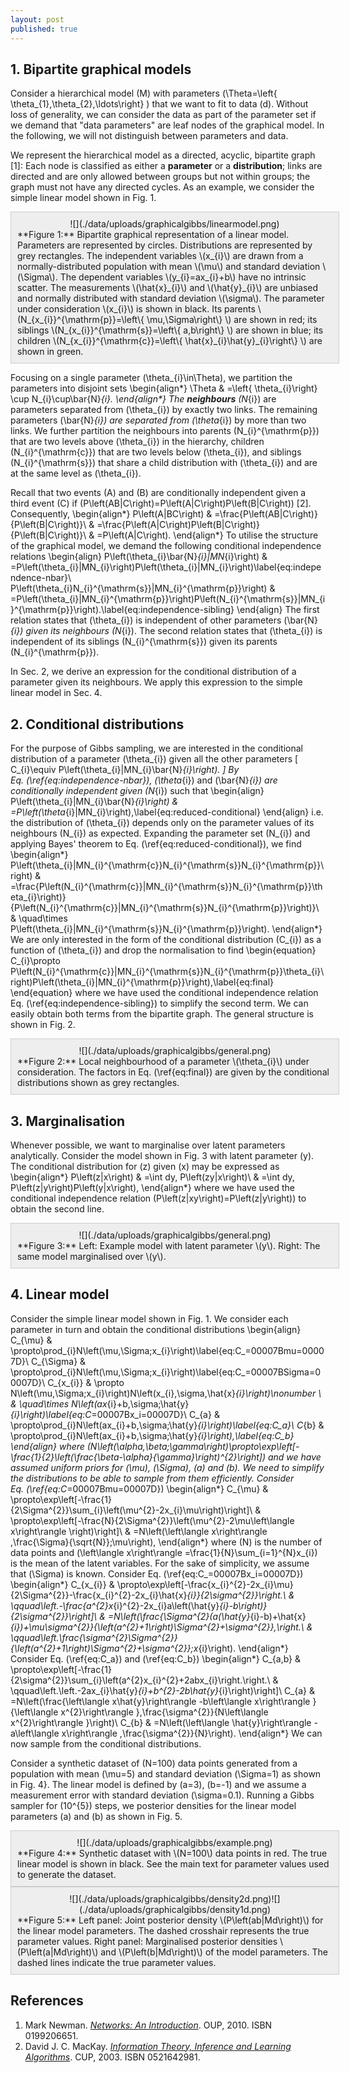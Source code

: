 ```yaml
---
layout: post
published: true
---
```



## 1\. Bipartite graphical models

Consider a hierarchical model \(M\) with parameters \(\Theta=\left\{ \theta_{1},\theta_{2},\ldots\right\} \) that we want to fit to data \(d\). Without loss of generality, we can consider the data as part of the parameter set if we demand that "data parameters" are leaf nodes of the graphical model. In the following, we will not distinguish between parameters and data.

We represent the hierarchical model as a directed, acyclic, bipartite graph [1]: Each node is classified as either a **parameter** or a **distribution**; links are directed and are only allowed between groups but not within groups; the graph must not have any directed cycles. As an example, we consider the simple linear model shown in Fig. 1.

<style scoped="" type="text/css">div.figure { background: #EEE; border: #CCC solid 1px; width: 100%; padding: 10px; };</style>

<div class="figure">

<center>![](./data/uploads/graphicalgibbs/linearmodel.png)</center>

<div>**Figure 1:** Bipartite graphical representation of a linear model. Parameters are represented by circles. Distributions are represented by grey rectangles. The independent variables \(x_{i}\) are drawn from a normally-distributed population with mean \(\mu\) and standard deviation \(\Sigma\). The dependent variables \(y_{i}=ax_{i}+b\) have no intrinsic scatter. The measurements \(\hat{x}_{i}\) and \(\hat{y}_{i}\) are unbiased and normally distributed with standard deviation \(\sigma\). The parameter under consideration \(x_{i}\) is shown in black. Its parents \(N_{x_{i}}^{\mathrm{p}}=\left\{ \mu,\Sigma\right\} \) are shown in red; its siblings \(N_{x_{i}}^{\mathrm{s}}=\left\{ a,b\right\} \) are shown in blue; its children \(N_{x_{i}}^{\mathrm{c}}=\left\{ \hat{x}_{i}\hat{y}_{i}\right\} \) are shown in green.</div>

</div>

Focusing on a single parameter \(\theta_{i}\in\Theta\), we partition the parameters into disjoint sets \begin{align*} \Theta & =\left\{ \theta_{i}\right\} \cup N_{i}\cup\bar{N}_{i}. \end{align*} The **neighbours** \(N_{i}\) are parameters separated from \(\theta_{i}\) by exactly two links. The remaining parameters \(\bar{N}_{i}\) are separated from \(\theta_{i}\) by more than two links. We further partition the neighbours into parents \(N_{i}^{\mathrm{p}}\) that are two levels above \(\theta_{i}\) in the hierarchy, children \(N_{i}^{\mathrm{c}}\) that are two levels below \(\theta_{i}\), and siblings \(N_{i}^{\mathrm{s}}\) that share a child distribution with \(\theta_{i}\) and are at the same level as \(\theta_{i}\).

Recall that two events \(A\) and \(B\) are conditionally independent given a third event \(C\) if \(P\left(AB|C\right)=P\left(A|C\right)P\left(B|C\right)\) [2]. Consequently, \begin{align*} P\left(A|BC\right) & =\frac{P\left(AB|C\right)}{P\left(B|C\right)}\\ & =\frac{P\left(A|C\right)P\left(B|C\right)}{P\left(B|C\right)}\\ & =P\left(A|C\right). \end{align*} To utilise the structure of the graphical model, we demand the following conditional independence relations \begin{align} P\left(\theta_{i}\bar{N}_{i}|MN_{i}\right) & =P\left(\theta_{i}|MN_{i}\right)P\left(\theta_{i}|MN_{i}\right)\label{eq:independence-nbar}\\ P\left(\theta_{i}N_{i}^{\mathrm{s}}|MN_{i}^{\mathrm{p}}\right) & =P\left(\theta_{i}|MN_{i}^{\mathrm{p}}\right)P\left(N_{i}^{\mathrm{s}}|MN_{i}^{\mathrm{p}}\right).\label{eq:independence-sibling} \end{align} The first relation states that \(\theta_{i}\) is independent of other parameters \(\bar{N}_{i}\) given its neighbours \(N_{i}\). The second relation states that \(\theta_{i}\) is independent of its siblings \(N_{i}^{\mathrm{s}}\) given its parents \(N_{i}^{\mathrm{p}}\).

In Sec. 2, we derive an expression for the conditional distribution of a parameter given its neighbours. We apply this expression to the simple linear model in Sec. 4.

## 2\. Conditional distributions

For the purpose of Gibbs sampling, we are interested in the conditional distribution of a parameter \(\theta_{i}\) given all the other parameters \[ C_{i}\equiv P\left(\theta_{i}|MN_{i}\bar{N}_{i}\right). \] By Eq. (\ref{eq:independence-nbar}), \(\theta_{i}\) and \(\bar{N}_{i}\) are conditionally independent given \(N_{i}\) such that \begin{align} P\left(\theta_{i}|MN_{i}\bar{N}_{i}\right) & =P\left(\theta_{i}|MN_{i}\right),\label{eq:reduced-conditional} \end{align} i.e. the distribution of \(\theta_{i}\) depends only on the parameter values of its neighbours \(N_{i}\) as expected. Expanding the parameter set \(N_{i}\) and applying Bayes' theorem to Eq. (\ref{eq:reduced-conditional}), we find \begin{align*} P\left(\theta_{i}|MN_{i}^{\mathrm{c}}N_{i}^{\mathrm{s}}N_{i}^{\mathrm{p}}\right) & =\frac{P\left(N_{i}^{\mathrm{c}}|MN_{i}^{\mathrm{s}}N_{i}^{\mathrm{p}}\theta_{i}\right)}{P\left(N_{i}^{\mathrm{c}}|MN_{i}^{\mathrm{s}}N_{i}^{\mathrm{p}}\right)}\\ & \quad\times P\left(\theta_{i}|MN_{i}^{\mathrm{s}}N_{i}^{\mathrm{p}}\right). \end{align*} We are only interested in the form of the conditional distribution \(C_{i}\) as a function of \(\theta_{i}\) and drop the normalisation to find \begin{equation} C_{i}\propto P\left(N_{i}^{\mathrm{c}}|MN_{i}^{\mathrm{s}}N_{i}^{\mathrm{p}}\theta_{i}\right)P\left(\theta_{i}|MN_{i}^{\mathrm{p}}\right),\label{eq:final} \end{equation} where we have used the conditional independence relation Eq. (\ref{eq:independence-sibling}) to simplify the second term. We can easily obtain both terms from the bipartite graph. The general structure is shown in Fig. 2.

<div class="figure">

<center>![](./data/uploads/graphicalgibbs/general.png)</center>

<div>**Figure 2:** Local neighbourhood of a parameter \(\theta_{i}\) under consideration. The factors in Eq. (\ref{eq:final}) are given by the conditional distributions shown as grey rectangles.</div>

</div>

## 3\. Marginalisation

Whenever possible, we want to marginalise over latent parameters analytically. Consider the model shown in Fig. 3 with latent parameter \(y\). The conditional distribution for \(z\) given \(x\) may be expressed as \begin{align*} P\left(z|x\right) & =\int dy\, P\left(zy|x\right)\\ & =\int dy\, P\left(z|y\right)P\left(y|x\right), \end{align*} where we have used the conditional independence relation \(P\left(z|xy\right)=P\left(z|y\right)\) to obtain the second line.

<div class="figure">

<center>![](./data/uploads/graphicalgibbs/general.png)</center>

<div>**Figure 3:** Left: Example model with latent parameter \(y\). Right: The same model marginalised over \(y\).</div>

</div>

## 4\. Linear model

Consider the simple linear model shown in Fig. 1\. We consider each parameter in turn and obtain the conditional distributions \begin{align} C_{\mu} & \propto\prod_{i}N\left(\mu,\Sigma;x_{i}\right)\label{eq:C_=00007Bmu=00007D}\\ C_{\Sigma} & \propto\prod_{i}N\left(\mu,\Sigma;x_{i}\right)\label{eq:C_=00007BSigma=00007D}\\ C_{x_{i}} & \propto N\left(\mu,\Sigma;x_{i}\right)N\left(x_{i},\sigma,\hat{x}_{i}\right)\nonumber \\ & \quad\times N\left(ax_{i}+b,\sigma;\hat{y}_{i}\right)\label{eq:C_=00007Bx_i=00007D}\\ C_{a} & \propto\prod_{i}N\left(ax_{i}+b,\sigma;\hat{y}_{i}\right)\label{eq:C_a}\\ C_{b} & \propto\prod_{i}N\left(ax_{i}+b,\sigma;\hat{y}_{i}\right),\label{eq:C_b} \end{align} where \(N\left(\alpha,\beta;\gamma\right)\propto\exp\left[-\frac{1}{2}\left(\frac{\beta-\alpha}{\gamma}\right)^{2}\right]\) and we have assumed uniform priors for \(\mu\), \(\Sigma\), \(a\) and \(b\). We need to simplify the distributions to be able to sample from them efficiently. Consider Eq. (\ref{eq:C_=00007Bmu=00007D}) \begin{align*} C_{\mu} & \propto\exp\left[-\frac{1}{2\Sigma^{2}}\sum_{i}\left(\mu^{2}-2x_{i}\mu\right)\right]\\ & \propto\exp\left[-\frac{N}{2\Sigma^{2}}\left(\mu^{2}-2\mu\left\langle x\right\rangle \right)\right]\\ & =N\left(\left\langle x\right\rangle ,\frac{\Sigma}{\sqrt{N}};\mu\right), \end{align*} where \(N\) is the number of data points and \(\left\langle x\right\rangle =\frac{1}{N}\sum_{i=1}^{N}x_{i}\) is the mean of the latent variables. For the sake of simplicity, we assume that \(\Sigma\) is known. Consider Eq. (\ref{eq:C_=00007Bx_i=00007D}) \begin{align*} C_{x_{i}} & \propto\exp\left[-\frac{x_{i}^{2}-2x_{i}\mu}{2\Sigma^{2}}-\frac{x_{i}^{2}-2x_{i}\hat{x}_{i}}{2\sigma^{2}}\right.\\ & \qquad\left.-\frac{a^{2}x_{i}^{2}-2x_{i}a\left(\hat{y}_{i}-b\right)}{2\sigma^{2}}\right]\\ & =N\left(\frac{\Sigma^{2}(a(\hat{y}_{i}-b)+\hat{x}_{i})+\mu\sigma^{2}}{\left(a^{2}+1\right)\Sigma^{2}+\sigma^{2}},\right.\\ & \qquad\left.\frac{\sigma^{2}\Sigma^{2}}{\left(a^{2}+1\right)\Sigma^{2}+\sigma^{2}};x_{i}\right). \end{align*} Consider Eq. (\ref{eq:C_a}) and (\ref{eq:C_b}) \begin{align*} C_{a,b} & \propto\exp\left[-\frac{1}{2\sigma^{2}}\sum_{i}\left(a^{2}x_{i}^{2}+2abx_{i}\right.\right.\\ & \qquad\left.\left.-2ax_{i}\hat{y}_{i}+b^{2}-2b\hat{y}_{i}\right)\right]\\ C_{a} & =N\left(\frac{\left\langle x\hat{y}\right\rangle -b\left\langle x\right\rangle }{\left\langle x^{2}\right\rangle },\frac{\sigma^{2}}{N\left\langle x^{2}\right\rangle }\right)\\ C_{b} & =N\left(\left\langle \hat{y}\right\rangle -a\left\langle x\right\rangle ,\frac{\sigma^{2}}{N}\right). \end{align*} We can now sample from the conditional distributions.

Consider a synthetic dataset of \(N=100\) data points generated from a population with mean \(\mu=5\) and standard deviation \(\Sigma=1\) as shown in Fig. 4}. The linear model is defined by \(a=3\), \(b=-1\) and we assume a measurement error with standard deviation \(\sigma=0.1\). Running a Gibbs sampler for \(10^{5}\) steps, we posterior densities for the linear model parameters \(a\) and \(b\) as shown in Fig. 5.

<div class="figure">

<center>![](./data/uploads/graphicalgibbs/example.png)</center>

<div>**Figure 4:** Synthetic dataset with \(N=100\) data points in red. The true linear model is shown in black. See the main text for parameter values used to generate the dataset.</div>

</div>

<div class="figure">

<center>![](./data/uploads/graphicalgibbs/density2d.png)![](./data/uploads/graphicalgibbs/density1d.png)</center>

<div>**Figure 5:** Left panel: Joint posterior density \(P\left(ab|Md\right)\) for the linear model parameters. The dashed crosshair represents the true parameter values. Right panel: Marginalised posterior densities \(P\left(a|Md\right)\) and \(P\left(b|Md\right)\) of the model parameters. The dashed lines indicate the true parameter values.</div>

</div>

## References

1.  Mark Newman. _[Networks: An Introduction](http://www.amazon.co.uk/Networks-Introduction-Mark-Newman/dp/0199206651)_. OUP, 2010\. ISBN 0199206651.
2.  David J. C. MacKay. _[Information Theory, Inference and Learning Algorithms](http://www.amazon.co.uk/Information-Theory-Inference-Learning-Algorithms/dp/0521642981)_. CUP, 2003\. ISBN 0521642981.

